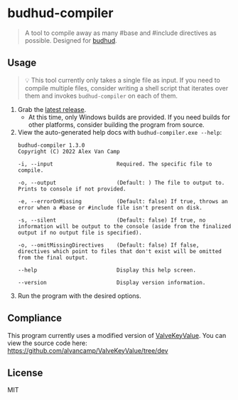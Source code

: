# budhud-compiler

> A tool to compile away as many #base and #include directives as possible. Designed for [budhud](https://github.com/rbjaxter/budhud).

## Usage

> 💡 This tool currently only takes a single file as input. If you need to compile multiple files, consider writing a shell script that iterates over them and invokes `budhud-compiler` on each of them.

1. Grab the [latest release](https://github.com/alvancamp/budhud-compiler/releases).
	- At this time, only Windows builds are provided. If you need builds for other platforms, consider building the program from source.
2. View the auto-generated help docs with `budhud-compiler.exe --help`:
	```
	budhud-compiler 1.3.0
	Copyright (C) 2022 Alex Van Camp

	-i, --input                    Required. The specific file to compile.

	-o, --output                   (Default: ) The file to output to. Prints to console if not provided.

	-e, --errorOnMissing           (Default: false) If true, throws an error when a #base or #include file isn't present on disk.

	-s, --silent                   (Default: false) If true, no information will be output to the console (aside from the finalized output if no output file is specified).

	-o, --omitMissingDirectives    (Default: false) If false, directives which point to files that don't exist will be omitted from the final output.

	--help                         Display this help screen.

	--version                      Display version information.
	```
3. Run the program with the desired options.

## Compliance

This program currently uses a modified version of [ValveKeyValue](https://github.com/SteamDatabase/ValveKeyValue). You can view the source code here: https://github.com/alvancamp/ValveKeyValue/tree/dev

## License

MIT
